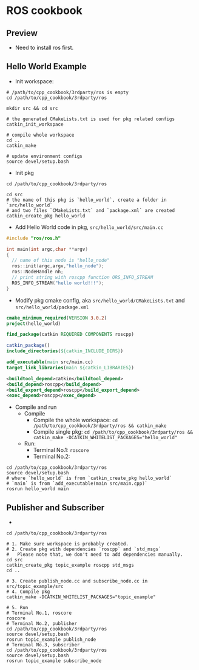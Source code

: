 # ROS cookbook

## Preview

+ Need to install ros first.

## Hello World Example

+ Init workspace:

```shell
# /path/to/cpp_cookbook/3rdparty/ros is empty
cd /path/to/cpp_cookbook/3rdparty/ros

mkdir src && cd src

# the generated CMakeLists.txt is used for pkg related configs
catkin_init_workspace

# compile whole workspace
cd ..
catkin_make

# update environment configs
source devel/setup.bash
```

+ Init pkg

```shell
cd /path/to/cpp_cookbook/3rdparty/ros

cd src
# the name of this pkg is `hello_world`, create a folder in `src/hello_world`
# and two files `CMakeLists.txt` and `package.xml` are created
catkin_create_pkg hello_world
```

+ Add Hello World code in pkg, `src/hello_world/src/main.cc`

```cpp
#include "ros/ros.h"

int main(int argc,char **argv) 
{
  // name of this node is "hello_node"
  ros::init(argc,argv,"hello_node");
  ros::NodeHandle nh;
  // print string with roscpp function ORS_INFO_STREAM
  ROS_INFO_STREAM("hello world!!!");
}
```

+ Modify pkg cmake config, aka `src/hello_world/CMakeLists.txt` and `src/hello_world/package.xml`

```cmake
cmake_minimum_required(VERSION 3.0.2)
project(hello_world)

find_package(catkin REQUIRED COMPONENTS roscpp)

catkin_package()
include_directories(${catkin_INCLUDE_DIRS})

add_executable(main src/main.cc)
target_link_libraries(main ${catkin_LIBRARIES})

```

```xml
<buildtool_depend>catkin</buildtool_depend>
<build_depend>roscpp</build_depend>
<build_export_depend>roscpp</build_export_depend>
<exec_depend>roscpp</exec_depend>
```

+ Compile and run
  + Compile
    + Compile the whole workspace: `cd /path/to/cpp_cookbook/3rdparty/ros && catkin_make`
    + Compile single pkg: `cd /path/to/cpp_cookbook/3rdparty/ros && catkin_make -DCATKIN_WHITELIST_PACKAGES="hello_world"`
  + Run:
    + Terminal No.1: `roscore`
    + Terminal No.2:

```shell
cd /path/to/cpp_cookbook/3rdparty/ros
source devel/setup.bash
# where `hello_world` is from `catkin_create_pkg hello_world`
# `main` is from `add_executable(main src/main.cpp)`
rosrun hello_world main
```

## Publisher and Subscriber

+ 

```shell
cd /path/to/cpp_cookbook/3rdparty/ros

# 1. Make sure workspace is probably created.
# 2. Create pkg with dependencies `roscpp` and `std_msgs`
#   Please note that, we don't need to add dependencies manually.
cd src
catkin_create_pkg topic_example roscpp std_msgs
cd ..

# 3. Create publish_node.cc and subscribe_node.cc in src/topic_example/src
# 4. Compile pkg
catkin_make -DCATKIN_WHITELIST_PACKAGES="topic_example"

# 5. Run
# Terminal No.1, roscore
roscore
# Terminal No.2, publisher
cd /path/to/cpp_cookbook/3rdparty/ros
source devel/setup.bash
rosrun topic_example publish_node 
# Terminal No.3, subscriber
cd /path/to/cpp_cookbook/3rdparty/ros
source devel/setup.bash
rosrun topic_example subscribe_node 

```
